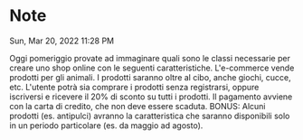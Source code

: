# Note

Sun, Mar 20, 2022 11:28 PM

Oggi pomeriggio provate ad immaginare quali sono le classi necessarie per creare uno shop online con le seguenti caratteristiche.
L'e-commerce vende prodotti per gli animali.
I prodotti saranno oltre al cibo, anche giochi, cucce, etc.
L'utente potrà sia comprare i prodotti senza registrarsi, oppure iscriversi e ricevere il 20% di sconto su tutti i prodotti.
Il pagamento avviene con la carta di credito, che non deve essere scaduta.
BONUS:
Alcuni prodotti (es. antipulci) avranno la caratteristica che saranno disponibili solo in un periodo particolare (es. da maggio ad agosto).